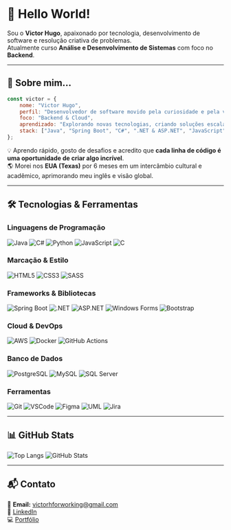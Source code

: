 # 👋 Hello World!

Sou o **Victor Hugo**, apaixonado por tecnologia, desenvolvimento de software e resolução criativa de problemas.  
Atualmente curso **Análise e Desenvolvimento de Sistemas** com foco no **Backend**.

---

## 🚀 Sobre mim...
```javascript
const victor = {
    nome: "Victor Hugo",
    perfil: "Desenvolvedor de software movido pela curiosidade e pela vontade de evoluir constantemente.",
    foco: "Backend & Cloud",
    aprendizado: "Explorando novas tecnologias, criando soluções escaláveis e impactantes.",
    stack: ["Java", "Spring Boot", "C#", ".NET & ASP.NET", "JavaScript", "Python", "AWS (EC2 & Lambda)", "Docker", "Git"]
};
```

💡 Aprendo rápido, gosto de desafios e acredito que **cada linha de código é uma oportunidade de criar algo incrível**.  
🌎 Morei nos **EUA (Texas)** por 6 meses em um intercâmbio cultural e acadêmico, aprimorando meu inglês e visão global.  

---

## 🛠️ Tecnologias & Ferramentas

### **Linguagens de Programação**
![Java](https://img.shields.io/badge/Java-%23ED8B00.svg?logo=java&logoColor=white)
![C#](https://img.shields.io/badge/C%23-239120.svg?logo=c-sharp&logoColor=white)
![Python](https://img.shields.io/badge/Python-3776AB.svg?logo=python&logoColor=white)
![JavaScript](https://img.shields.io/badge/JavaScript-F7DF1E.svg?logo=javascript&logoColor=black)
![C](https://img.shields.io/badge/C-00599C.svg?logo=c&logoColor=white)

### **Marcação & Estilo**
![HTML5](https://img.shields.io/badge/HTML5-E34F26.svg?logo=html5&logoColor=white)
![CSS3](https://img.shields.io/badge/CSS3-1572B6.svg?logo=css3&logoColor=white)
![SASS](https://img.shields.io/badge/Sass-CC6699.svg?logo=sass&logoColor=white)

### **Frameworks & Bibliotecas**
![Spring Boot](https://img.shields.io/badge/Spring%20Boot-6DB33F.svg?logo=springboot&logoColor=white)
![.NET](https://img.shields.io/badge/.NET-512BD4.svg?logo=dotnet&logoColor=white)
![ASP.NET](https://img.shields.io/badge/ASP.NET-512BD4.svg?logo=dotnet&logoColor=white)
![Windows Forms](https://img.shields.io/badge/Windows%20Forms-0078D4.svg?logo=windows&logoColor=white)
![Bootstrap](https://img.shields.io/badge/Bootstrap-7952B3.svg?logo=bootstrap&logoColor=white)

### **Cloud & DevOps**
![AWS](https://img.shields.io/badge/Amazon%20AWS-232F3E.svg?logo=amazonaws&logoColor=white)
![Docker](https://img.shields.io/badge/Docker-2496ED.svg?logo=docker&logoColor=white)
![GitHub Actions](https://img.shields.io/badge/GitHub%20Actions-2088FF.svg?logo=githubactions&logoColor=white)

### **Banco de Dados**
![PostgreSQL](https://img.shields.io/badge/PostgreSQL-316192.svg?logo=postgresql&logoColor=white)
![MySQL](https://img.shields.io/badge/MySQL-4479A1.svg?logo=mysql&logoColor=white)
![SQL Server](https://img.shields.io/badge/SQL%20Server-CC2927.svg?logo=microsoftsqlserver&logoColor=white)

### **Ferramentas**
![Git](https://img.shields.io/badge/Git-F05032.svg?logo=git&logoColor=white)
![VSCode](https://img.shields.io/badge/VS%20Code-007ACC.svg?logo=visualstudiocode&logoColor=white)
![Figma](https://img.shields.io/badge/Figma-F24E1E.svg?logo=figma&logoColor=white)
![UML](https://img.shields.io/badge/UML-02569B.svg?logo=data:image/svg+xml;base64&logoColor=white)
![Jira](https://img.shields.io/badge/Jira-0052CC.svg?logo=jira&logoColor=white)

---

## 📊 GitHub Stats
![Top Langs](https://github-readme-stats.vercel.app/api/top-langs/?username=victrhugo&layout=compact&theme=radical)
![GitHub Stats](https://github-readme-stats.vercel.app/api?username=victrhugo&show_icons=true&theme=radical)

---

## 📬 Contato
📧 **Email:** victorhforworking@gmail.com  
💼 [LinkedIn](https://www.linkedin.com/in/v-ictorh/)  
💻 [Portfólio](https://victorhsantos.framer.website/)


